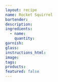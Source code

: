 ```yaml
---
layout: recipe
name: Rocket Squirrel
bartender:
description:
ingredients:
  - name:
    quantity:
garnish:
glass:
instructions_html:
image:
tags:
products:
featured: false
---
```

